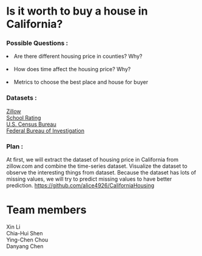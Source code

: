 # Is it worth to buy a house in California?
### Possible Questions :
<li>Are there different housing price in counties? Why?</li><br>
<li>How does time affect the housing price? Why?</li><br>
<li>Metrics to choose the best place and house for buyer</li>

### Datasets :
[Zillow](http://www.zillow.com/research/data/)<br>
[School Rating](http://school-ratings.com/counties/Alameda.html?type=HS&rankFilter=10)<br>
[U.S. Census Bureau](https://www.census.gov/quickfacts/table/PST045216/06)<br>
[Federal Bureau of Investigation](https://ucr.fbi.gov)


### Plan : 
At first, we will extract the dataset of housing price in California from zillow.com and combine the time-series dataset. Visualize the dataset to observe the interesting things from dataset. Because the dataset has lots of missing values, we will try to predict missing values to have better prediction.
<https://github.com/alice4926/CaliforniaHousing>


# Team members
Xin Li<br>
Chia-Hui Shen<br>
Ying-Chen Chou<br>
Danyang Chen<br>
